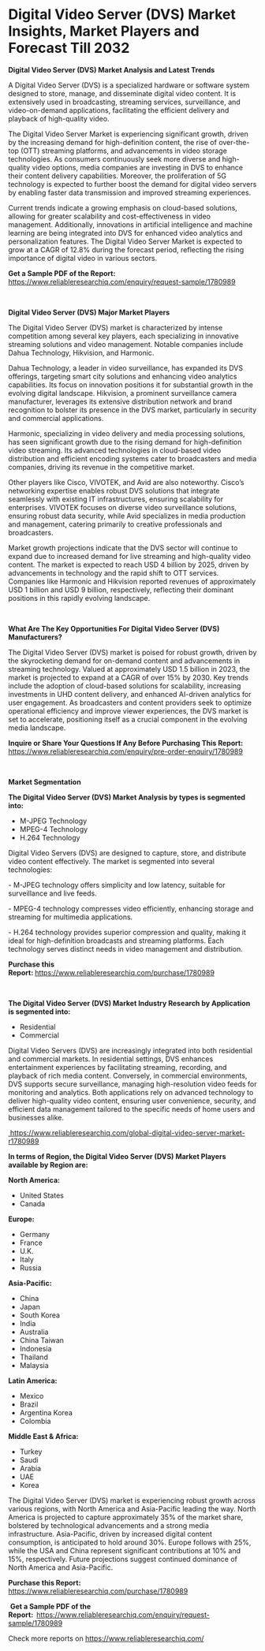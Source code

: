 <p><h1>Digital Video Server (DVS) Market Insights, Market Players and Forecast Till 2032</h1></p><p><strong>Digital Video Server (DVS) Market Analysis and Latest Trends</strong></p>
<p><p>A Digital Video Server (DVS) is a specialized hardware or software system designed to store, manage, and disseminate digital video content. It is extensively used in broadcasting, streaming services, surveillance, and video-on-demand applications, facilitating the efficient delivery and playback of high-quality video.</p><p>The Digital Video Server Market is experiencing significant growth, driven by the increasing demand for high-definition content, the rise of over-the-top (OTT) streaming platforms, and advancements in video storage technologies. As consumers continuously seek more diverse and high-quality video options, media companies are investing in DVS to enhance their content delivery capabilities. Moreover, the proliferation of 5G technology is expected to further boost the demand for digital video servers by enabling faster data transmission and improved streaming experiences.</p><p>Current trends indicate a growing emphasis on cloud-based solutions, allowing for greater scalability and cost-effectiveness in video management. Additionally, innovations in artificial intelligence and machine learning are being integrated into DVS for enhanced video analytics and personalization features. The Digital Video Server Market is expected to grow at a CAGR of 12.8% during the forecast period, reflecting the rising importance of digital video in various sectors.</p></p>
<p><strong>Get a Sample PDF of the Report:&nbsp;</strong> <a href="https://www.reliableresearchiq.com/enquiry/request-sample/1780989?utm_campaign=2947&utm_medium=2&utm_source=Github&utm_content=ia&utm_term=08042025&utm_id=digital-video-server-dvs">https://www.reliableresearchiq.com/enquiry/request-sample/1780989</a></p>
<p>&nbsp;</p>
<p><strong>Digital Video Server (DVS) Major Market Players</strong></p>
<p><p>The Digital Video Server (DVS) market is characterized by intense competition among several key players, each specializing in innovative streaming solutions and video management. Notable companies include Dahua Technology, Hikvision, and Harmonic. </p><p>Dahua Technology, a leader in video surveillance, has expanded its DVS offerings, targeting smart city solutions and enhancing video analytics capabilities. Its focus on innovation positions it for substantial growth in the evolving digital landscape. Hikvision, a prominent surveillance camera manufacturer, leverages its extensive distribution network and brand recognition to bolster its presence in the DVS market, particularly in security and commercial applications.</p><p>Harmonic, specializing in video delivery and media processing solutions, has seen significant growth due to the rising demand for high-definition video streaming. Its advanced technologies in cloud-based video distribution and efficient encoding systems cater to broadcasters and media companies, driving its revenue in the competitive market.</p><p>Other players like Cisco, VIVOTEK, and Avid are also noteworthy. Cisco’s networking expertise enables robust DVS solutions that integrate seamlessly with existing IT infrastructures, ensuring scalability for enterprises. VIVOTEK focuses on diverse video surveillance solutions, ensuring robust data security, while Avid specializes in media production and management, catering primarily to creative professionals and broadcasters.</p><p>Market growth projections indicate that the DVS sector will continue to expand due to increased demand for live streaming and high-quality video content. The market is expected to reach USD 4 billion by 2025, driven by advancements in technology and the rapid shift to OTT services. Companies like Harmonic and Hikvision reported revenues of approximately USD 1 billion and USD 9 billion, respectively, reflecting their dominant positions in this rapidly evolving landscape.</p></p>
<p>&nbsp;</p>
<p><strong>What Are The Key Opportunities For Digital Video Server (DVS) Manufacturers?</strong></p>
<p><p>The Digital Video Server (DVS) market is poised for robust growth, driven by the skyrocketing demand for on-demand content and advancements in streaming technology. Valued at approximately USD 1.5 billion in 2023, the market is projected to expand at a CAGR of over 15% by 2030. Key trends include the adoption of cloud-based solutions for scalability, increasing investments in UHD content delivery, and enhanced AI-driven analytics for user engagement. As broadcasters and content providers seek to optimize operational efficiency and improve viewer experiences, the DVS market is set to accelerate, positioning itself as a crucial component in the evolving media landscape.</p></p>
<p><strong>Inquire or Share Your Questions If Any Before Purchasing This Report:</strong> <a href="https://www.reliableresearchiq.com/enquiry/pre-order-enquiry/1780989?utm_campaign=2947&utm_medium=2&utm_source=Github&utm_content=ia&utm_term=08042025&utm_id=digital-video-server-dvs">https://www.reliableresearchiq.com/enquiry/pre-order-enquiry/1780989</a></p>
<p>&nbsp;</p>
<p><strong>Market Segmentation</strong></p>
<p><strong>The Digital Video Server (DVS) Market Analysis by types is segmented into:</strong></p>
<p><ul><li>M-JPEG Technology</li><li>MPEG-4 Technology</li><li>H.264 Technology</li></ul></p>
<p><p>Digital Video Servers (DVS) are designed to capture, store, and distribute video content effectively. The market is segmented into several technologies: </p><p>- M-JPEG technology offers simplicity and low latency, suitable for surveillance and live feeds.</p><p>- MPEG-4 technology compresses video efficiently, enhancing storage and streaming for multimedia applications.</p><p>- H.264 technology provides superior compression and quality, making it ideal for high-definition broadcasts and streaming platforms. Each technology serves distinct needs in video management and distribution.</p></p>
<p><strong>Purchase this Report:&nbsp;</strong><a href="https://www.reliableresearchiq.com/purchase/1780989?utm_campaign=2947&utm_medium=2&utm_source=Github&utm_content=ia&utm_term=08042025&utm_id=digital-video-server-dvs">https://www.reliableresearchiq.com/purchase/1780989</a></p>
<p>&nbsp;</p>
<p><strong>The Digital Video Server (DVS) Market Industry Research by Application is segmented into:</strong></p>
<p><ul><li>Residential</li><li>Commercial</li></ul></p>
<p><p>Digital Video Servers (DVS) are increasingly integrated into both residential and commercial markets. In residential settings, DVS enhances entertainment experiences by facilitating streaming, recording, and playback of rich media content. Conversely, in commercial environments, DVS supports secure surveillance, managing high-resolution video feeds for monitoring and analytics. Both applications rely on advanced technology to deliver high-quality video content, ensuring user convenience, security, and efficient data management tailored to the specific needs of home users and businesses alike.</p></p>
<p><a href="https://www.reliableresearchiq.com/global-digital-video-server-market-r1780989?utm_campaign=2947&utm_medium=2&utm_source=Github&utm_content=ia&utm_term=08042025&utm_id=digital-video-server-dvs">&nbsp;https://www.reliableresearchiq.com/global-digital-video-server-market-r1780989</a></p>
<p><strong>In terms of Region, the Digital Video Server (DVS) Market Players available by Region are:</strong></p>
<p>
    <p> <strong> North America: </strong>
        <ul>
            <li>United States</li>
            <li>Canada</li>
        </ul>
        </p> 
    <p> <strong> Europe: </strong>
        <ul>
            <li>Germany</li>
            <li>France</li>
            <li>U.K.</li>
            <li>Italy</li>
            <li>Russia</li>
        </ul>
        </p> 
    <p> <strong> Asia-Pacific: </strong>
        <ul>
            <li>China</li>
            <li>Japan</li>
            <li>South Korea</li>
            <li>India</li>
            <li>Australia</li>
            <li>China Taiwan</li>
            <li>Indonesia</li>
            <li>Thailand</li>
            <li>Malaysia</li>
        </ul>
        </p> 
    <p> <strong> Latin America: </strong>
        <ul>
            <li>Mexico</li>
            <li>Brazil</li>
            <li>Argentina Korea</li>
            <li>Colombia</li>
        </ul>
        </p> 
    <p> <strong> Middle East & Africa: </strong>
        <ul>
            <li>Turkey</li>
            <li>Saudi</li>
            <li>Arabia</li>
            <li>UAE</li>
            <li>Korea</li>
        </ul>
    </p>
    </p>
<p><p>The Digital Video Server (DVS) market is experiencing robust growth across various regions, with North America and Asia-Pacific leading the way. North America is projected to capture approximately 35% of the market share, bolstered by technological advancements and a strong media infrastructure. Asia-Pacific, driven by increased digital content consumption, is anticipated to hold around 30%. Europe follows with 25%, while the USA and China represent significant contributions at 10% and 15%, respectively. Future projections suggest continued dominance of North America and Asia-Pacific.</p></p>
<p><strong>Purchase this Report: </strong><a href="https://www.reliableresearchiq.com/purchase/1780989?utm_campaign=2947&utm_medium=2&utm_source=Github&utm_content=ia&utm_term=08042025&utm_id=digital-video-server-dvs">https://www.reliableresearchiq.com/purchase/1780989</a></p>
<p>&nbsp;<strong>Get a Sample PDF of the Report:&nbsp;&nbsp;</strong><a href="https://www.reliableresearchiq.com/enquiry/request-sample/1780989?utm_campaign=2947&utm_medium=2&utm_source=Github&utm_content=ia&utm_term=08042025&utm_id=digital-video-server-dvs">https://www.reliableresearchiq.com/enquiry/request-sample/1780989</a></p>
<p><strong></strong></p>
<p>Check more reports on <a href="https://www.reliableresearchiq.com/?utm_campaign=2947&utm_medium=2&utm_source=Github&utm_content=ia&utm_term=08042025&utm_id=digital-video-server-dvs">https://www.reliableresearchiq.com/</a></p>